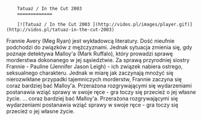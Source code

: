 
        Tatuaż / In the Cut 2003 
        =============
        
        [![Tatuaż / In the Cut 2003 ](http://vidos.pl/images/player.gif)](http://vidos.pl/tatuaz-in-the-cut-2003)
        
        
 Frannie Avery (Meg Ryan) jest wykładowcą literatury. Dość nieufnie podchodzi do związków z mężczyznami. Jednak sytuacja zmienia się, gdy poznaje detektywa Malloy'a (Mark Ruffalo), który prowadzi sprawę morderstwa dokonanego w jej sąsiedztwie. Za sprawą przyrodniej siostry Frannie - Pauline (Jennifer Jason Leigh) - ich związek nabiera ostrego, seksualnego charakteru. Jednak w miarę jak zaczynają mnożyć się nierozwikłane przypadki tajemniczych morderstw, Frannie zaczyna się coraz bardziej bać Malloy'a. Przerażona rozgrywającymi się wydarzeniami postanawia wziąć sprawy w swoje ręce - gra toczy się przecież o jej własne życie.   ... coraz bardziej bać Malloy'a. Przerażona rozgrywającymi się wydarzeniami postanawia wziąć sprawy w swoje ręce - gra toczy się przecież o jej własne życie.
    